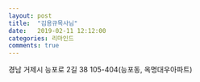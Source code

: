 ```yaml
---
layout: post
title:  "김용규목사님"
date:   2019-02-11 12:12:00
categories: 리마인드
comments: true
---
```



경남 거제시 능포로 2길 38 105-404(능포동, 옥명대우아파트)
